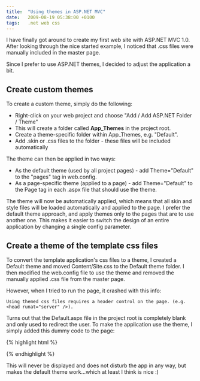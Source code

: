 ```yaml
---
title:  "Using themes in ASP.NET MVC"
date:   2009-08-19 05:38:00 +0100
tags: 	.net web css
---
```



I have finally got around to create my first web site with ASP.NET MVC 1.0. After
looking through the nice started example, I noticed that .css files were manually
included in the master page. 

Since I prefer to use ASP.NET themes, I decided to adjust the application a bit.


## Create custom themes

To create a custom theme, simply do the following:

* Right-click on your web project and choose "Add / Add ASP.NET Folder / Theme"
* This will create a folder called **App_Themes** in the project root.
* Create a theme-specific folder within App_Themes, e.g. "Default".
* Add .skin or .css files to the folder - these files will be included automatically

The theme can then be applied in two ways:

* As the default theme (used by all project pages) - add Theme="Default" to the
"pages" tag in web.config.
* As a page-specific theme (applied to a page) - add Theme="Default" to the Page
tag in each .aspx file that should use the theme.

The theme will now be automatically applied, which means that all skin and style
files will be loaded automatically and applied to the page. I prefer the default
theme approach, and apply themes only to the pages that are to use another one.
This makes it easier to switch the design of an entire application by changing a
single config parameter.


## Create a theme of the template css files

To convert the template application's css files to a theme, I created a Default
theme and moved Content/Site.css to the Default theme folder. I then modified the
web.config file to use the theme and removed the manually applied .css file from
the master page.

However, when I tried to run the page, it crashed with this info:

`Using themed css files requires a header control on the page. (e.g. <head runat="server" />).`

Turns out that the Default.aspx file in the project root is completely blank and
only used to redirect the user. To make the application use the theme, I simply
added this dummy code to the page:

{% highlight html %}
<html>
 <head runat="server"></head>
</html>
{% endhighlight %}

This will never be displayed and does not disturb the app in any way, but makes
the default theme work...which at least I think is nice :)